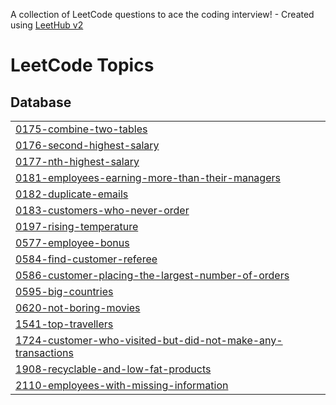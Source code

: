 A collection of LeetCode questions to ace the coding interview! - Created using [LeetHub v2](https://github.com/arunbhardwaj/LeetHub-2.0)
<!---LeetCode Topics Start-->
# LeetCode Topics
## Database
|  |
| ------- |
| [0175-combine-two-tables](https://github.com/Sahana-Chaudhary/SQL/tree/master/0175-combine-two-tables) |
| [0176-second-highest-salary](https://github.com/Sahana-Chaudhary/SQL/tree/master/0176-second-highest-salary) |
| [0177-nth-highest-salary](https://github.com/Sahana-Chaudhary/SQL/tree/master/0177-nth-highest-salary) |
| [0181-employees-earning-more-than-their-managers](https://github.com/Sahana-Chaudhary/SQL/tree/master/0181-employees-earning-more-than-their-managers) |
| [0182-duplicate-emails](https://github.com/Sahana-Chaudhary/SQL/tree/master/0182-duplicate-emails) |
| [0183-customers-who-never-order](https://github.com/Sahana-Chaudhary/SQL/tree/master/0183-customers-who-never-order) |
| [0197-rising-temperature](https://github.com/Sahana-Chaudhary/SQL/tree/master/0197-rising-temperature) |
| [0577-employee-bonus](https://github.com/Sahana-Chaudhary/SQL/tree/master/0577-employee-bonus) |
| [0584-find-customer-referee](https://github.com/Sahana-Chaudhary/SQL/tree/master/0584-find-customer-referee) |
| [0586-customer-placing-the-largest-number-of-orders](https://github.com/Sahana-Chaudhary/SQL/tree/master/0586-customer-placing-the-largest-number-of-orders) |
| [0595-big-countries](https://github.com/Sahana-Chaudhary/SQL/tree/master/0595-big-countries) |
| [0620-not-boring-movies](https://github.com/Sahana-Chaudhary/SQL/tree/master/0620-not-boring-movies) |
| [1541-top-travellers](https://github.com/Sahana-Chaudhary/SQL/tree/master/1541-top-travellers) |
| [1724-customer-who-visited-but-did-not-make-any-transactions](https://github.com/Sahana-Chaudhary/SQL/tree/master/1724-customer-who-visited-but-did-not-make-any-transactions) |
| [1908-recyclable-and-low-fat-products](https://github.com/Sahana-Chaudhary/SQL/tree/master/1908-recyclable-and-low-fat-products) |
| [2110-employees-with-missing-information](https://github.com/Sahana-Chaudhary/SQL/tree/master/2110-employees-with-missing-information) |
<!---LeetCode Topics End-->